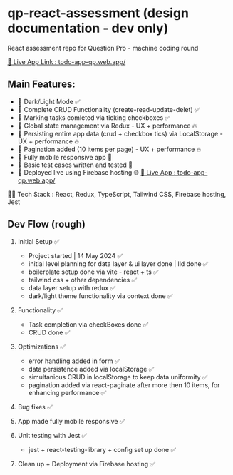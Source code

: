 # qp-react-assessment (design documentation - dev only)

React assessment repo for Question Pro - machine coding round

[🚀 Live App Link : todo-app-qp.web.app/](todo-app-qp.web.app/)

## Main Features:

- 🚀 Dark/Light Mode ✅
- 🚀 Complete CRUD Functionality (create-read-update-delet) ✅
- 🚀 Marking tasks comleted via ticking checkboxes ✅
- 🚀 Global state management via Redux - UX + performance 🔥
- 🚀 Persisting entire app data (crud + checkbox tics) via LocalStorage - UX + performance 🔥
- 🚀 Pagination added (10 items per page) - UX + performance 🔥
- 🚀 Fully mobile responsive app 📱
- 🚀 Basic test cases written and tested 👾
- 🚀 Deployed live using Firebase hosting 🌐 [🚀 Live App : todo-app-qp.web.app/](todo-app-qp.web.app/)

🧑‍💻 Tech Stack : React, Redux, TypeScript, Tailwind CSS, Firebase hosting, Jest

## Dev Flow (rough)

1. Initial Setup ✅

   - Project started | 14 May 2024 ✅
   - initial level planning for data layer & ui layer done | lld done ✅
   - boilerplate setup done via vite - react + ts ✅
   - tailwind css + other dependencies ✅
   - data layer setup with redux ✅
   - dark/light theme functionality via context done ✅

2. Functionality ✅

   - Task completion via checkBoxes done ✅
   - CRUD done ✅

3. Optimizations ✅

   - error handling added in form ✅
   - data persistence added via localStorage ✅
   - simultanious CRUD in localStorage to keep data uniformity ✅
   - pagination added via react-paginate after more then 10 items, for enhancing performance ✅

4. Bug fixes ✅

5. App made fully mobile responsive ✅

6. Unit testing with Jest ✅

   - jest + react-testing-library + config set up done ✅

7. Clean up + Deployment via Firebase hosting ✅
